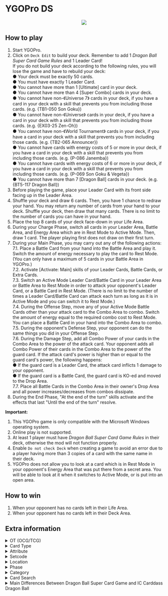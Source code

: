 # YGOPro DS

<p align="center">
	<img src="https://user-images.githubusercontent.com/18324297/82504928-da1d2280-9afc-11ea-9293-8748907ca8d2.png">
</p>

## How to play
1. Start YGOPro.
2. Click on `Deck Edit` to build your deck. Remember to add 1 _Dragon Ball Super Card Game Rules_ and 1 Leader Card!<br>
If you do not build your deck according to the following rules, you will lose the game and have to rebuild your deck:<br>
● Your deck must be exactly 50 cards.<br>
● You must have exactly 1 Leader Card.<br>
● You cannot have more than 1 [Ultimate] card in your deck.<br>
● You cannot have more than 4 [Super Combo] cards in your deck.<br>
● You cannot have non-《Universe 7》 cards in your deck, if you have a card in your deck with a skill that prevents you from including those cards. (e.g. {TB1-050 Son Goku})<br>
● You cannot have non-《Universe》 cards in your deck, if you have a card in your deck with a skill that prevents you from including those cards. (e.g. {EX03-25 Zen-Oh})<br>
● You cannot have non-《World Tournament》 cards in your deck, if you have a card in your deck with a skill that prevents you from including those cards. (e.g. {TB2-065 Announcer})<br>
● You cannot have cards with energy costs of 5 or more in your deck, if you have a card in your deck with a skill that prevents you from including those cards. (e.g. {P-086 Janemba})<br>
● You cannot have cards with energy costs of 6 or more in your deck, if you have a card in your deck with a skill that prevents you from including those cards. (e.g. {P-069 Son Goku & Vegeta})<br>
● You cannot have more than 7 [Dragon Ball] cards in your deck. (e.g. {BT5-117 Dragon Ball})
3. Before playing the game, place your Leader Card with its front side facing up in the Leader Area.<br>
4. Shuffle your deck and draw 6 cards. Then, you have 1 chance to redraw your hand. You may return any number of cards from your hand to your deck. Shuffle your deck, then draw that many cards. There is no limit to the number of cards you can have in your hand.<br>
5. Place the top 8 cards of your deck face-down in your Life Area.<br>
6. During your Charge Phase, switch all cards in your Leader Area, Battle Area, and Energy Area which are in Rest Mode to Active Mode. Then, draw 1 card. The player playing first does not draw on their first turn.<br>
7. During your Main Phase, you may carry out any of the following actions:<br>
	7.1. Place a Battle Card from your hand into the Battle Area and play it. Switch the amount of energy necessary to play the card to Rest Mode. (You can only have a maximum of 5 cards in your Battle Area in YGOPro.)<br>
	7.2. Activate [Activate: Main] skills of your Leader Cards, Battle Cards, or Extra Cards.<br>
	7.3. Switch an Active Mode Leader Card/Battle Card in your Leader Area or Battle Area to Rest Mode in order to attack your opponent's Leader Card, or a Battle Card in Rest Mode. (There is no limit to the number of times a Leader Card/Battle Card can attack each turn as long as it is in Active Mode and you can switch it to Rest Mode.)<br>
	7.4. During the Offense Step, move any of your Active Mode Battle Cards other than your attack card to the Combo Area to combo. Switch the amount of energy equal to the required combo cost to Rest Mode. You can place a Battle Card in your hand into the Combo Area to combo.<br>
	7.5. During the opponent's Defense Step, your opponent can do the same things you did in your Offense Step.<br>
	7.6. During the Damage Step, add all Combo Power of your cards in the Combo Area to the power of the attack card. Your opponent adds all Combo Power of their cards in the Combo Area to the power of the guard card. If the attack card's power is higher than or equal to the guard card's power, the following happens:<br>
	● If the guard card is a Leader Card, the attack card inflicts 1 damage to your opponent.<br>
	● If the guard card is a Battle Card, the guard card is KO-ed and moved to the Drop Area.<br>
	7.7. Place all Battle Cards in the Combo Area in their owner's Drop Area and all power increases/decreases from combos dissipate.<br>
8. During the End Phase, "At the end of the turn" skills activate and the effects that last "Until the end of the turn" resolve.

**Important:**
1. This YGOPro game is only compatible with the Microsoft Windows operating system.
2. Online play is not supported.
3. At least 1 player must have _Dragon Ball Super Card Game Rules_ in their deck, otherwise the mod will not function properly.
4. Enable `Do not check Deck` when creating a game to avoid an error due to a player having more than 3 copies of a card with the same name in their deck.
5. YGOPro does not allow you to look at a card which is in Rest Mode in your opponent's Energy Area that was put there from a secret area. You will be able to look at it when it switches to Active Mode, or is put into an open area.

## How to win
1. When your opponent has no cards left in their Life Area.
2. When your opponent has no cards left in their Deck Area.

## Extra information
<details>
<summary>OT (OCG/TCG)</summary>

- `0x1	OCG` = **N/A**
- `0x2	TCG` = Official card
- `0x3	OCG+TCG` = **N/A**
- `0x4	Anime/Custom` = Unofficial card
</details>
<details>
<summary>Card Type</summary>

- `0x1800001	Monster+Xyz+Pendulum` = Leader Card
	- `Attribute` = Color
	- `Level` = 0
	- `ATK` = Power
- `0x1000021	Monster+Effect+Pendulum` = Battle Card
- `0x1001021	Monster+Effect+Tuner+Pendulum` = Skill-less Battle Card
	- `Attribute` = Color
	- `Level` = Total Energy Cost
	- `ATK` = Power
	- `DEF` = Combo Power
- `0x1000003	Monster+Spell+Pendulum` = Extra Card
- `0x1080003	Monster+Spell+Field+Pendulum` = [Field] Extra Card
	- `Attribute` = Color
	- `Level` = Total Energy Cost
- `0x800	Gemini` = Multicolor card
</details>
<details>
<summary>Attribute</summary>

- `0x1	EARTH` = Red
- `0x2	WATER` = Blue
- `0x4	FIRE` = Green
- `0x8	WIND` = Yellow
- `0x10	LIGHT` = Black
</details>
<details>
<summary>Setcode</summary>

- Refer to `!setname` in `strings.conf`.
</details>
<details>
<summary>Location</summary>

- `0x2	Hand` = Combo Area (temporary revealed cards)
- `0x4	Extra Monster Zone` = Leader Area
- `0x4	Main Monster Zone` = Battle Area
- `0x10	Graveyard` = Energy Area (Active Mode)
- `0x20	Banished` = Energy Area (Rest Mode) (text color = blue)
- `0x20	Banished` = Drop Area (text color = black)
- `0x20	Banished` = Life Area (face-down cards) (text color = blue)
- `0x40	Extra Deck` = The Warp (face-up cards) (text color = black)
- `0x80	Xyz Material` = Absorbed cards
</details>
<details>
<summary>Phase</summary>

1. `EVENT_PREDRAW` = Charge Phase = Switch all your cards which are in Rest Mode to Active Mode.
2. `PHASE_DRAW` = Charge Phase = Draw 1 card from your deck.
3. `PHASE_STANDBY` = Charge Phase = You may place 1 card from your hand into the Energy Area.
4. `PHASE_MAIN1` = Main Phase = You may play Battle Cards from your hand and activate card skills.
5. `PHASE_BATTLE` = Main Phase = (while not attacking) = You may play Battle Cards from your hand and activate card skills.
6. `PHASE_BATTLE` (while attacking) = Main Phase = You may attack an opponent's Leader Card or Battle Card.
7. `PHASE_MAIN2` = **N/A**
8. `PHASE_END` = End Phase = "At the end of the turn" skills activate now.
</details>
<details>
<summary>Category</summary>

- `0x1	Destroy Spell/Trap` = Decrease the number of cards in the opponent's Combo Area
- `0x2	Destroy Monster` = KO a Battle Card; [Revenge]
- `0x4	Banish Card` = Put a card into the Drop Area; [Critical]
- `0x8	Send to Graveyard` = Put a card into the Energy Area
- `0x10	Return to Hand` = Return a card from the Battle Area to a player's hand; [Swap]
- `0x20	Return to Deck` = Put a card into a player's deck
- `0x40	Destroy Hand` = Decrease the opponent's hand size
- `0x80	Destroy Deck` = Decrease the opponent's deck size
- `0x100	Increase Draw` = Draw a card from the deck
- `0x200	Search Deck` = Look at a player's deck
- `0x400	GY to Hand/Field` = Put a card into the Warp
- `0x800	Change Battle Position` = Switch a card's position or flip a card over; [Awaken]; [Blocker]; [Attack]
- `0x1000	Get Control` = Gain control of an opponent's Battle Card
- `0x2000	Increase/Decrease ATK/DEF` = Increase or decrease a card's Power or Combo Power
- `0x4000	Piercing` = [Double Strike]; [Triple Strike]; [Quadruple Strike]; [Victory Strike]
- `0x8000	Attack Multiple Times` = [Dual Attack]; [Triple Attack]
- `0x10000	Limit Attack` = Prevent a card from attacking; switch the target of an attack; [Blocker]
- `0x20000	Direct Attack` = Allow a card to attack Battle Cards that are in Active Mode
- `0x40000	Special Summon` = Play a card
- `0x80000	Token` = Lists a Token in the card's text
- `0x100000	Type-related` = Lists "character", "special trait" or a particular character or special trait in the card's text
- `0x200000	Attribute-related` = Lists "color" or a particular color in the card's text
- `0x400000	Reduce LP` = Inflict damage to the opponent
- `0x800000	Increase LP` = ～Reserved～
- `0x1000000	Cannot Be Destroyed` = Cannot be KO-ed; [Indestructible]
- `0x2000000	Cannot Be Targeted` = [Barrier]
- `0x4000000	Counter` = ～Reserved～
- `0x8000000	Gamble` = ～Reserved～
- `0x10000000	Fusion` = [Union]
- `0x20000000	Synchro` = ～Reserved～
- `0x40000000	Xyz` = [Evolve]
- `0x80000000	Negate Effect` = Negate a card's skill
- Uncategorized: `Increase/Decrease Energy Cost`, `Play for Free`, `Remove from Game`
</details>
<details>
<summary>Card Search</summary>

You can search for the following specific card information in YGOPro:
- Card Type: Use the `Type` tab, or type `Type:` in the search
- Character: **N/A** (You can type `<Character>`, `<` or `>` to list all cards that reference a character)
- Color: Use the `Color` tab, or type `Color:` in the search bar
- Combo Energy: **N/A**
- Combo Power: Use the `Combo` tab
- Energy Cost: Use the `Cost` tab
- Era: Type `Era:` in the search bar
- Power: Use the `Power` tab
- Rarity: **N/A**
- Series (Card Set): **N/A**
- Skill No Skill: Use the `No Skill` tab for skill-less cards
- Special Trait: **N/A** (You can type `<<Special Trait>>`, `<<` or `>>` to list all cards that reference a special trait)
</details>
<details>
<summary>Main Differences Between Dragon Ball Super Card Game and IC Carddass Dragon Ball</summary>

**TCG vs. OCG**
- Dragon Ball Super Card Game is TCG-only.
	- `Cards from IC Carddass Dragon Ball are not compatible.`
- [IC Carddass Dragon Ball](https://www.ic-dragonball.com/en.php) is OCG-only.
	- `Cards from Dragon Ball Super Card Game are not compatible.`

**Deck**
- Dragon Ball Super Card Game:
	- `You must have exactly 50 cards, excluding your Leader Card.`
	- `You can only have 4 of a card with the same card number in a deck.`
- IC Carddass Dragon Ball:
	- `You must have exactly 40 cards, excluding your Leader Card.`
	- `You can only have 3 of a card with the same card number in a deck.`

**Preparation**
- Dragon Ball Super Card Game:
	- `Draw 6 cards from your deck as your opening hand.`
	- `Place the top 8 cards of your deck in the Life Area face down.`
- IC Carddass Dragon Ball:
	- `Draw 3 cards from your deck as your opening hand.`
	- `Place the top 7 cards of your deck in the Life Area face down.`
	
**Energy Cost vs. Level**
- Dragon Ball Super Card Game:
	- `Battle and Extra Cards may have a specified cost.`
- IC Carddass Dragon Ball:
	- `Battle Cards do not have a specified cost - they only have a Level.`

**Battle Area**
- Dragon Ball Super Card Game:
	- `There is no limit to the number of Battle Cards you can play in the Battle Area.`
- IC Carddass Dragon Ball:
	- `You can only place up to 4 cards in the Battle Area.`<br>
	`(If you try to place a Battle Card in the Battle Area when you already have 4 Battle Cards out, take 1 of the cards that is already placed and put it in the Drop Area.)`

**Parentheses**
- Dragon Ball Super Card Game:
	- `｛｝ or {} indicate card names`
	- `<> indicate character names`
	- `《》 or <<>> indicate special traits`
- IC Carddass Dragon Ball:
	- `《》 or <<>> indicate card names`
	- `「 」 or "" indicate character names`

**Terminology**
- Dragon Ball Super Card Game: `Auto Skill` (activates upon attack) • IC Carddass Dragon Ball: `Attack Skill`
- Dragon Ball Super Card Game: `Permanent Skill` • IC Carddass Dragon Ball: `Active Skill`
- Dragon Ball Super Card Game: `No Skill` • IC Carddass Dragon Ball: `Unskilled`
- Dragon Ball Super Card Game: `Awaken` • IC Carddass Dragon Ball: `Unleash`
- Dragon Ball Super Card Game: `Life` • IC Carddass Dragon Ball: `Life Points`
- Dragon Ball Super Card Game: `Energy (Color) Cost` • IC Carddass Dragon Ball: `Level`
- Dragon Ball Super Card Game: **N/A** • IC Carddass Dragon Ball: `Battle Phase`
- Dragon Ball Super Card Game: `Combo Area` • IC Carddass Dragon Ball: `Melee (Ransen) Area`
- Dragon Ball Super Card Game: Combined `Power` from a combo • IC Carddass Dragon Ball: `Total points`
</details>
